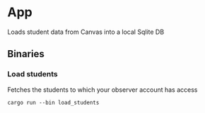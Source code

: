 # App

Loads student data from Canvas into a local Sqlite DB

## Binaries

### Load students

Fetches the students to which your observer account has access

`cargo run --bin load_students`

